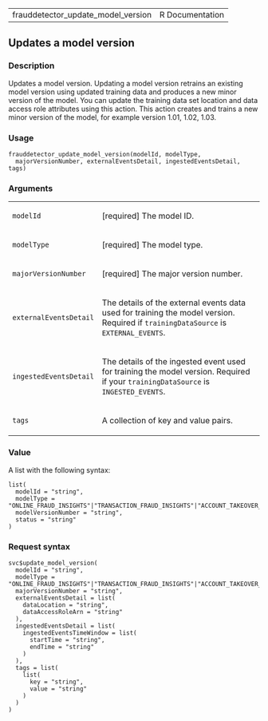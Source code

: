 <table style="width: 100%;">
<tbody>
<tr class="odd">
<td>frauddetector_update_model_version</td>
<td style="text-align: right;">R Documentation</td>
</tr>
</tbody>
</table>

## Updates a model version

### Description

Updates a model version. Updating a model version retrains an existing
model version using updated training data and produces a new minor
version of the model. You can update the training data set location and
data access role attributes using this action. This action creates and
trains a new minor version of the model, for example version 1.01, 1.02,
1.03.

### Usage

    frauddetector_update_model_version(modelId, modelType,
      majorVersionNumber, externalEventsDetail, ingestedEventsDetail, tags)

### Arguments

<table>
<colgroup>
<col style="width: 35%" />
<col style="width: 65%" />
</colgroup>
<tbody>
<tr class="odd">
<td><code
id="frauddetector_update_model_version_:_modelId">modelId</code></td>
<td><p>[required] The model ID.</p></td>
</tr>
<tr class="even">
<td><code
id="frauddetector_update_model_version_:_modelType">modelType</code></td>
<td><p>[required] The model type.</p></td>
</tr>
<tr class="odd">
<td><code
id="frauddetector_update_model_version_:_majorVersionNumber">majorVersionNumber</code></td>
<td><p>[required] The major version number.</p></td>
</tr>
<tr class="even">
<td><code
id="frauddetector_update_model_version_:_externalEventsDetail">externalEventsDetail</code></td>
<td><p>The details of the external events data used for training the
model version. Required if <code>trainingDataSource</code> is
<code>EXTERNAL_EVENTS</code>.</p></td>
</tr>
<tr class="odd">
<td><code
id="frauddetector_update_model_version_:_ingestedEventsDetail">ingestedEventsDetail</code></td>
<td><p>The details of the ingested event used for training the model
version. Required if your <code>trainingDataSource</code> is
<code>INGESTED_EVENTS</code>.</p></td>
</tr>
<tr class="even">
<td><code
id="frauddetector_update_model_version_:_tags">tags</code></td>
<td><p>A collection of key and value pairs.</p></td>
</tr>
</tbody>
</table>

### Value

A list with the following syntax:

    list(
      modelId = "string",
      modelType = "ONLINE_FRAUD_INSIGHTS"|"TRANSACTION_FRAUD_INSIGHTS"|"ACCOUNT_TAKEOVER_INSIGHTS",
      modelVersionNumber = "string",
      status = "string"
    )

### Request syntax

    svc$update_model_version(
      modelId = "string",
      modelType = "ONLINE_FRAUD_INSIGHTS"|"TRANSACTION_FRAUD_INSIGHTS"|"ACCOUNT_TAKEOVER_INSIGHTS",
      majorVersionNumber = "string",
      externalEventsDetail = list(
        dataLocation = "string",
        dataAccessRoleArn = "string"
      ),
      ingestedEventsDetail = list(
        ingestedEventsTimeWindow = list(
          startTime = "string",
          endTime = "string"
        )
      ),
      tags = list(
        list(
          key = "string",
          value = "string"
        )
      )
    )
